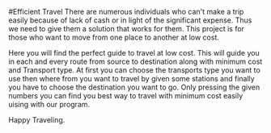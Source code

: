 #Efficient Travel
There are numerous individuals who can't make a trip easily because of lack of cash or in light of the significant expense. Thus we need to give them a solution that works for them. This project is for those who want to move from one place to another at low cost.

Here you will find the perfect guide to travel at low cost.
This will guide you in each and every route from source to destination along with minimum cost and Transport type.
At first you can choose the transports type you want to use then  where from  you want to travel by given some stations and finally you have to choose the destination you want to go.
Only pressing the given numbers you can find you best way to travel with minimum cost easily uising with our program.

Happy Traveling.
